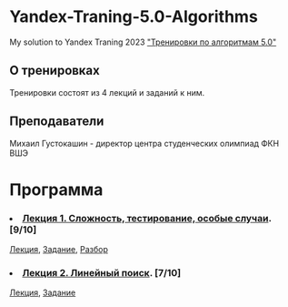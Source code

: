 
# Yandex-Traning-5.0-Algorithms  
My solution to Yandex Traning 2023 ["Тренировки по алгоритмам 5.0"](https://yandex.ru/yaintern/algorithm-training)

## О тренировках  
Тренировки состоят из 4 лекций и заданий к ним.

## Преподаватели  
Михаил Густокашин - директор центра студенческих олимпиад ФКН ВШЭ

# Программа  
### <li>[Лекция 1. Сложность, тестирование, особые случаи](contest1/). [9/10]  
[Лекция](https://www.youtube.com/watch?v=SVkJ77_Fl1o), [Задание](https://contest.yandex.ru/contest/59539/enter/), [Разбор](https://www.youtube.com/watch?v=IesJVRj-Q40)  
### <li>[Лекция 2. Линейный поиск](contest2/). [7/10]  
[Лекция](https://www.youtube.com/watch?v=7P4yu7rQADI), [Задание](https://contest.yandex.ru/contest/59540/enter/)  

